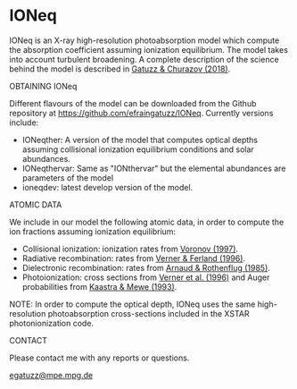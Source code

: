 # IONeq

IONeq is an X-ray high-resolution photoabsorption model which compute the absorption coefficient assuming ionization equilibrium. The model takes into account turbulent broadening.  A complete description of the science behind the model is described in [Gatuzz & Churazov (2018)](https://ui.adsabs.harvard.edu/abs/2018MNRAS.474..696G/abstract).

OBTAINING IONeq

Different flavours of the model can be downloaded from the Github repository at https://github.com/efraingatuzz/IONeq. Currently versions include:

- IONeqther: A version of the model that computes optical depths assuming collisional ionization equilibrium conditions and solar abundances.
- IONeqthervar: Same as "IONthervar" but the elemental abundances are parameters of the model
- ioneqdev: latest develop version of the model. 

ATOMIC DATA 


We include in our model the following atomic data, in order to compute the ion fractions assuming ionization equilibrium:

- Collisional ionization: ionization rates from [Voronov (1997)](https://ui.adsabs.harvard.edu/abs/1997ADNDT..65....1V/abstract).
- Radiative recombination: rates from [Verner & Ferland (1996)](https://ui.adsabs.harvard.edu/abs/1996ApJ...465..487V/abstract).
- Dielectronic recombination: rates from [Arnaud & Rothenflug (1985)](https://ui.adsabs.harvard.edu/abs/1985A%26AS...60..425A/abstract).
- Photoionization: cross sections from [Verner et al. (1996)](https://ui.adsabs.harvard.edu/abs/1996ApJ...465..487V/abstract) and Auger probabilities from [Kaastra & Mewe (1993)](https://ui.adsabs.harvard.edu/abs/1993A%26AS...97..443K/abstract). 

NOTE: In order to compute the optical depth, IONeq uses the same high-resolution photoabsorption cross-sections included in the XSTAR photonionization code.

CONTACT

Please contact me with any reports or questions.

egatuzz@mpe.mpg.de


    
    
    
    
    
